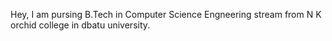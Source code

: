 Hey, I am pursing B.Tech in Computer Science Engneering stream from N K orchid college in dbatu university. 